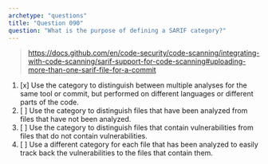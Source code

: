 ```yaml
---
archetype: "questions"
title: "Question 090"
question: "What is the purpose of defining a SARIF category?"
---
```



> https://docs.github.com/en/code-security/code-scanning/integrating-with-code-scanning/sarif-support-for-code-scanning#uploading-more-than-one-sarif-file-for-a-commit
1. [x] Use the category to distinguish between multiple analyses for the same tool or commit, but performed on different languages or different parts of the code.
1. [ ] Use the category to distinguish files that have been analyzed from files that have not been analyzed.
1. [ ] Use the category to distinguish files that contain vulnerabilities from files that do not contain vulnerabilities.
1. [ ] Use a different category for each file that has been analyzed to easily track back the vulnerabilities to the files that contain them.
